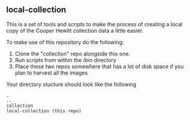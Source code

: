 ## local-collection

This is a set of tools and scripts to make the process of creating a local copy of the Cooper Hewitt collection data a little easier.

To make use of this repository do the following:

1. Clone the "collection" repo alongside this one.
2. Run scripts from within the /bin directory
3. Place these two repos somewhere that has a lot of disk space if you plan to harvest all the images

Your directory stucture should look like the following

    .
    ..
    collection
    local-collection (this repo)

